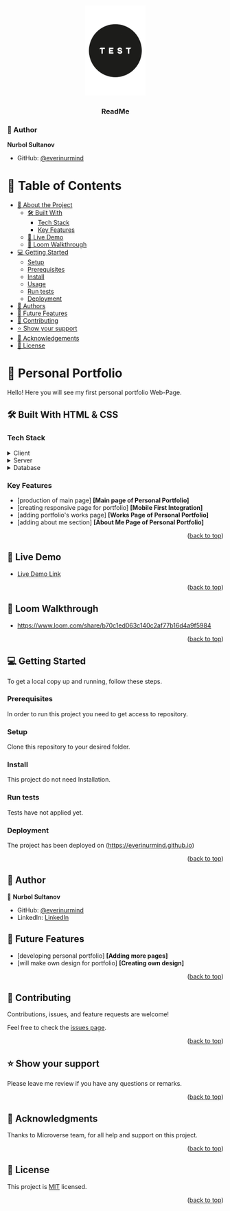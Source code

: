<a name="readme-top"></a>

<div align="center">

  <img src="images\testlogo.png" alt="logo" width="140"  height="auto" />
  <br/>

  <h3><b>ReadMe</b></h3>

</div>

### 👤 Author
  
**Nurbol Sultanov**

- GitHub: [@everinurmind](https://github.com/everinurmind)


# 📗 Table of Contents

- [📖 About the Project](#about-project)
  - [🛠 Built With](#built-with)
    - [Tech Stack](#tech-stack)
    - [Key Features](#key-features)
  - [🚀 Live Demo](#live-demo)
  - [🎥 Loom Walkthrough](#loom-walkthrough)
- [💻 Getting Started](#getting-started)
  - [Setup](#setup)
  - [Prerequisites](#prerequisites)
  - [Install](#install)
  - [Usage](#usage)
  - [Run tests](#run-tests)
  - [Deployment](#triangular_flag_on_post-deployment)
- [👥 Authors](#authors)
- [🔭 Future Features](#future-features)
- [🤝 Contributing](#contributing)
- [⭐️ Show your support](#support)
- [🙏 Acknowledgements](#acknowledgements)
- [📝 License](#license)

# 📖 Personal Portfolio <a name="about-project"></a>

Hello! Here you will see my first personal portfolio Web-Page.

## 🛠 Built With HTML & CSS <a name="built-with"></a>

### Tech Stack <a name="tech-stack"></a>

<details>
  <summary>Client</summary>
  <ul>
    <li><a href="https://code.visualstudio.com/">Visual Studio Code</a></li>
  </ul>
</details>

<details>
  <summary>Server</summary>
  <ul>
    <li><a href="https://github.com/">GitHub</a></li>
  </ul>
</details>

<details>
<summary>Database</summary>
  <ul>
    <li><a href="https://www.microverse.org/"></a>Microverse</li>
  </ul>
</details>

### Key Features <a name="key-features"></a>

- [production of main page] **[Main page of Personal Portfolio]**
- [creating responsive page for portfolio] **[Mobile First Integration]**
- [adding portfolio's works page] **[Works Page of Personal Portfolio]**
- [adding about me section] **[About Me Page of Personal Portfolio]**

<p align="right">(<a href="#readme-top">back to top</a>)</p>

## 🚀 Live Demo <a name="live-demo"></a>

- [Live Demo Link](https://everinurmind.github.io)

<p align="right">(<a href="#readme-top">back to top</a>)</p>

## 🎥 Loom Walkthrough <a name="loom-walkthrough"></a>

- https://www.loom.com/share/b70c1ed063c140c2af77b16d4a9f5984

<p align="right">(<a href="#readme-top">back to top</a>)</p>

## 💻 Getting Started <a name="getting-started"></a>

To get a local copy up and running, follow these steps.

### Prerequisites

In order to run this project you need to get access to repository.

### Setup

Clone this repository to your desired folder.

### Install

This project do not need Installation.

### Run tests 

Tests have not applied yet.

### Deployment

The project has been deployed on (https://everinurmind.github.io)

<p align="right">(<a href="#readme-top">back to top</a>)</p>

## 👥 Author <a name="author"></a>

👤 **Nurbol Sultanov**

- GitHub: [@everinurmind](https://github.com/everinurmind)
- LinkedIn: [LinkedIn](https://www.linkedin.com/in/everinurmind)

## 🔭 Future Features <a name="future-features"></a>

- [developing personal portfolio] **[Adding more pages]**
- [will make own design for portfolio] **[Creating own design]**

<p align="right">(<a href="#readme-top">back to top</a>)</p>


## 🤝 Contributing <a name="contributing"></a>

Contributions, issues, and feature requests are welcome!

Feel free to check the [issues page](https://github.com/everinurmind/portfolio-setup-and-mobile-first/issues).

<p align="right">(<a href="#readme-top">back to top</a>)</p>

## ⭐️ Show your support <a name="support"></a>

Please leave me review if you have any questions or remarks.

<p align="right">(<a href="#readme-top">back to top</a>)</p>


## 🙏 Acknowledgments <a name="acknowledgements"></a>

Thanks to Microverse team, for all help and support on this project.

<p align="right">(<a href="#readme-top">back to top</a>)</p>

## 📝 License <a name="license"></a>

This project is [MIT](LICENSE) licensed.

<p align="right">(<a href="#readme-top">back to top</a>)</p>
